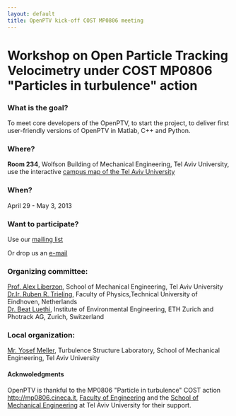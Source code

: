 ```yaml
---
layout: default
title: OpenPTV kick-off COST MP0806 meeting
---
```


# Workshop on Open Particle Tracking Velocimetry under COST MP0806 "Particles in turbulence" action


### What is the goal?

To meet core developers of the OpenPTV, to start the project, to deliver first user-friendly versions of OpenPTV in Matlab, C++ and Python. 

### Where?

**Room 234**, Wolfson Building of Mechanical Engineering, Tel Aviv University, use the interactive [campus map of the Tel Aviv University](http://www2.tau.ac.il/map/unimaple1.asp)

### When? 

April 29 - May 3, 2013


### Want to participate?

Use our [mailing list](https://groups.google.com/forum/#!forum/openptv)

Or drop us an [e-mail](openptv@gmail.com)



### Organizing committee:
[Prof. Alex Liberzon](http://www.eng.tau.ac.il/~alexlib), School of Mechanical Engineering, Tel Aviv University  
[Dr.Ir. Ruben R. Trieling](http://www.tue.nl/en/employee/ep/e/d/ep-uid/19871076/ep-tab/3/), Faculty of Physics,Technical University of Eindhoven,  Netherlands  
[Dr. Beat Luethi](http://www.ifu.ethz.ch/GWH/people/Luethi/index_EN), Institute of Environmental Engineering, ETH Zurich and Photrack AG, Zurich, Switzerland

### Local organization:
[Mr. Yosef Meller](http://www.eng.tau.ac.il/~tsl/people/yosef_meller.html), Turbulence Structure Laboratory, School of Mechanical Engineering, Tel Aviv University


#### Acknwoledgments
OpenPTV is thankful to the MP0806 "Particle in turbulence" COST action <http://mp0806.cineca.it>, [Faculty of Engineering](http://www.eng.tau.ac.il/index.php?option=com_content&view=frontpage&Itemid=423&language=en-GB)  and the [School of Mechanical Engineering](http://www.eng.tau.ac.il/index.php?option=com_content&view=article&id=195&Itemid=193&language=en-GB) at Tel Aviv University for their support.


